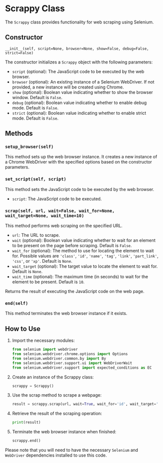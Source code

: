 # Scrappy Class

The `Scrappy` class provides functionality for web scraping using Selenium.

## Constructor

`__init__(self, script=None, browser=None, show=False, debug=False, strict=False)`

The constructor initializes a `Scrappy` object with the following parameters:

- `script` (optional): The JavaScript code to be executed by the web browser.
- `browser` (optional): An existing instance of a Selenium WebDriver. If not provided, a new instance will be created using Chrome.
- `show` (optional): Boolean value indicating whether to show the browser window. Default is `False`.
- `debug` (optional): Boolean value indicating whether to enable debug mode. Default is `False`.
- `strict` (optional): Boolean value indicating whether to enable strict mode. Default is `False`.

## Methods

### `setup_browser(self)`

This method sets up the web browser instance. It creates a new instance of a Chrome WebDriver with the specified options based on the constructor parameters.

### `set_script(self, script)`

This method sets the JavaScript code to be executed by the web browser.

- `script`: The JavaScript code to be executed.

### `scrap(self, url, wait=False, wait_for=None, wait_target=None, wait_time=10)`

This method performs web scraping on the specified URL.

- `url`: The URL to scrape.
- `wait` (optional): Boolean value indicating whether to wait for an element to be present on the page before scraping. Default is `False`.
- `wait_for` (optional): The method to use for locating the element to wait for. Possible values are `'class'`, `'id'`, `'name'`, `'tag'`, `'link'`, `'part_link'`, `'css'`, or `'xp'`. Default is `None`.
- `wait_target` (optional): The target value to locate the element to wait for. Default is `None`.
- `wait_time` (optional): The maximum time (in seconds) to wait for the element to be present. Default is `10`.

Returns the result of executing the JavaScript code on the web page.

### `end(self)`

This method terminates the web browser instance if it exists.

## How to Use

1. Import the necessary modules:

    ```python
    from selenium import webdriver
    from selenium.webdriver.chrome.options import Options
    from selenium.webdriver.common.by import By
    from selenium.webdriver.support.ui import WebDriverWait
    from selenium.webdriver.support import expected_conditions as EC
    ```

2. Create an instance of the Scrappy class:

    ```python
    scrappy = Scrappy()
    ```

3. Use the scrap method to scrape a webpage:

    ```python
    result = scrappy.scrap(url, wait=True, wait_for='id', wait_target='elementId')
    ```

4. Retrieve the result of the scraping operation:

    ```python
    print(result)
    ```

5. Terminate the web browser instance when finished:

    ```python
    scrappy.end()
    ```

Please note that you will need to have the necessary `Selenium` and `WebDriver` dependencies installed to use this code.
